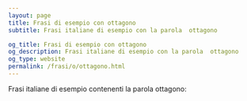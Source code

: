 ```yaml
---
layout: page
title: Frasi di esempio con ottagono 
subtitle: Frasi italiane di esempio con la parola  ottagono

og_title: Frasi di esempio con ottagono 
og_description: Frasi italiane di esempio con la parola  ottagono
og_type: website
permalink: /frasi/o/ottagono.html
---
```


Frasi italiane di esempio contenenti la parola ottagono:


